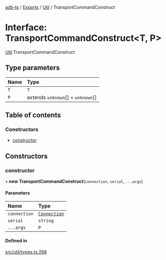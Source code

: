 [adb-ts](../README.md) / [Exports](../modules.md) / [Util](../modules/Util.md) / TransportCommandConstruct

# Interface: TransportCommandConstruct<T, P\>

[Util](../modules/Util.md).TransportCommandConstruct

## Type parameters

| Name | Type |
| :------ | :------ |
| `T` | `T` |
| `P` | extends `unknown`[] = `unknown`[] |

## Table of contents

### Constructors

- [constructor](Util.TransportCommandConstruct.md#constructor)

## Constructors

### constructor

• **new TransportCommandConstruct**(`connection`, `serial`, `...args`)

#### Parameters

| Name | Type |
| :------ | :------ |
| `connection` | [`Connection`](../classes/Connection.Connection.md) |
| `serial` | `string` |
| `...args` | `P` |

#### Defined in

[src/util/types.ts:268](https://github.com/Maaaartin/adb-ts/blob/5393493/src/util/types.ts#L268)
